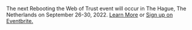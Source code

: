 The next Rebooting the Web of Trust event will occur in The Hague, The Netherlands on September 26-30, 2022. <a href="https://rebootthehague.com/">Learn More</a> or <a href="https://www.eventbrite.com/e/rebooting-the-web-of-trust-xi-2022-the-hague-tickets-347605426187">Sign up on Eventbrite.</a>
